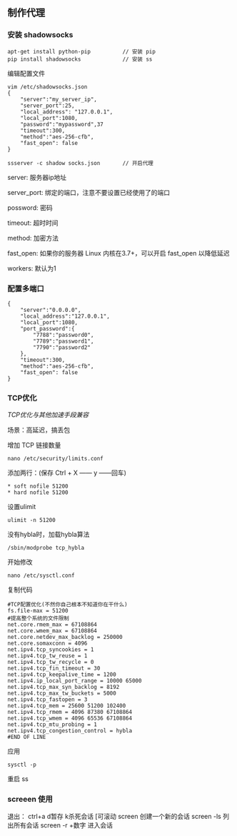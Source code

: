 ## 制作代理
### 安装 shadowsocks
```
apt-get install python-pip			// 安装 pip
pip install shadowsocks				// 安装 ss
```
编辑配置文件
```
vim /etc/shadowsocks.json
{
    "server":"my_server_ip",
    "server_port":25,
    "local_address": "127.0.0.1",
    "local_port":1080,
    "password":"mypassword",37
    "timeout":300,
    "method":"aes-256-cfb",
    "fast_open": false
}

ssserver -c shadow socks.json		// 开启代理
```
server: 服务器ip地址

server_port: 绑定的端口，注意不要设置已经使用了的端口

possword: 密码

timeout: 超时时间

method: 加密方法

fast_open: 如果你的服务器 Linux 内核在3.7+，可以开启 fast_open 以降低延迟

workers: 默认为1

### 配置多端口
```
{
	"server":"0.0.0.0",
	"local_address":"127.0.0.1",
	"local_port":1080,
	"port_password":{
		"7788":"password0",
		"7789":"password1",
		"7790":"password2"
	},
	"timeout":300,
	"method":"aes-256-cfb",
	"fast_open": false
}
```
### TCP优化
*TCP优化与其他加速手段兼容*

场景：高延迟，搞丢包

增加 TCP 链接数量
```
nano /etc/security/limits.conf
```

添加两行：(保存 Ctrl + X —— y ——回车)
```
* soft nofile 51200
* hard nofile 51200
```

设置ulimit
```
ulimit -n 51200
```

没有hybla时，加载hybla算法
```
/sbin/modprobe tcp_hybla
```

开始修改
```
nano /etc/sysctl.conf
```

复制代码
```
#TCP配置优化(不然你自己根本不知道你在干什么)
fs.file-max = 51200
#提高整个系统的文件限制
net.core.rmem_max = 67108864
net.core.wmem_max = 67108864
net.core.netdev_max_backlog = 250000
net.core.somaxconn = 4096
net.ipv4.tcp_syncookies = 1
net.ipv4.tcp_tw_reuse = 1
net.ipv4.tcp_tw_recycle = 0
net.ipv4.tcp_fin_timeout = 30
net.ipv4.tcp_keepalive_time = 1200
net.ipv4.ip_local_port_range = 10000 65000
net.ipv4.tcp_max_syn_backlog = 8192
net.ipv4.tcp_max_tw_buckets = 5000
net.ipv4.tcp_fastopen = 3
net.ipv4.tcp_mem = 25600 51200 102400
net.ipv4.tcp_rmem = 4096 87380 67108864
net.ipv4.tcp_wmem = 4096 65536 67108864
net.ipv4.tcp_mtu_probing = 1
net.ipv4.tcp_congestion_control = hybla
#END OF LINE
```
应用
```
sysctl -p
```

重启 ss

### screeen 使用
退出： ctrl+a  d暂存  k杀死会话  [可滚动
screen 创建一个新的会话
screen -ls 列出所有会话
screen -r +数字 进入会话